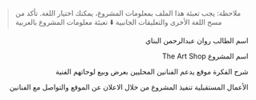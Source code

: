 > ملاحظة: يجب تعبئة هذا الملف بمعلومات المشروع، يمكنك اختيار اللغة. تأكد من مسح اللغة الأخرى والتعليقات الجانبية
> ⬇️ تعبئة معلومات المشروع بالعربية  
<div dir="rtl">

 اسم الطالب
روان عبدالرحمن البناي

 اسم المشروع
The Art Shop

 شرح الفكرة
موقع يدعم الفنانين المحليين بعرض وبيع لوحاتهم الفنية

الأعمال المستقبلية
تنفيذ المشروع من خلال الاعلان عن الموقع والتواصل مع الفنانين

</div>




